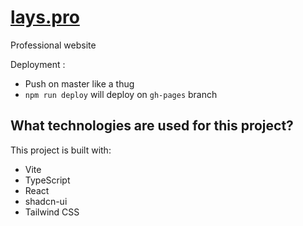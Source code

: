 # [lays.pro](https://www.lays.pro)
Professional website

Deployment :

- Push on master like a thug
- `npm run deploy` will deploy on `gh-pages` branch

## What technologies are used for this project?

This project is built with:

- Vite
- TypeScript
- React
- shadcn-ui
- Tailwind CSS